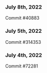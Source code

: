### July 8th, 2022

Commit #40883

### July 5th, 2022

Commit #314353


### July 4th, 2022

Commit #72281
